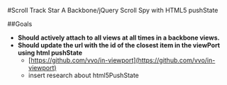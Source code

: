 #Scroll Track Star
A Backbone/jQuery Scroll Spy with HTML5 pushState

##Goals
- __Should actively attach to all views at all times in a backbone views.__
- __Should update the url with the id of the closest item in the viewPort using html pushState__
    - [https://github.com/vvo/in-viewport](https://github.com/vvo/in-viewport)
    - insert research about html5PushState
